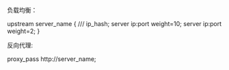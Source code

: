 负载均衡：


upstream server_name {
       /// ip_hash;
        server  ip:port weight=10;
        server  ip:port weight=2;
}


反向代理:


proxy_pass http://server_name;
